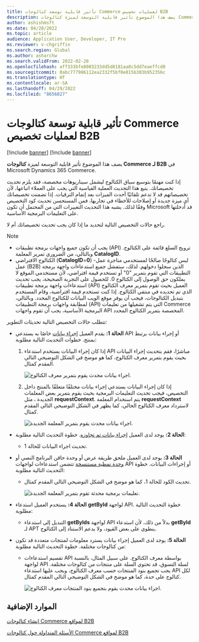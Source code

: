 ```yaml
---
title: تأثير قابلية توسعة كتالوجات Commerce لعمليات تخصيص B2B
description: يصف هذا الموضوع تأثير قابلية التوسعة لميزة كتالوجات Commerce لـ B2B في Microsoft Dynamics 365 Commerce.
author: ashishmsft
ms.date: 04/28/2022
ms.topic: article
audience: Application User, Developer, IT Pro
ms.reviewer: v-chgriffin
ms.search.region: Global
ms.author: asharchw
ms.search.validFrom: 2022-02-28
ms.openlocfilehash: aff333bfe8003233dd5d8181aa8c5dd7eaeffcd0
ms.sourcegitcommit: 0abc777986112ea2332f5bf0e815b303b952356c
ms.translationtype: HT
ms.contentlocale: ar-SA
ms.lasthandoff: 04/29/2022
ms.locfileid: "8656827"
---
```

# <a name="extensibility-impact-of-commerce-catalogs-for-b2b-customizations"></a>تأثير قابلية توسعة كتالوجات Commerce لعمليات تخصيص B2B

[!include [banner](includes/banner.md)]
[!include [banner](includes/preview-banner.md)]

يصف هذا الموضوع تأثير قابلية التوسعة لميزة **كتالوجات Commerce لـ B2B** في Microsoft Dynamics 365 Commerce.

إذا كنت مهتمًا بتوسيع سياق الكتالوج ليشمل سيناريوهات مخصصة، فقد يلزم تحديث تخصيصاتك. يتبع هذا التحديث العملية القياسية التي يجب على العملاء اتباعها، لأن تخصيصاتهم قد لا تدعم تلقائيًا أحدث الميزات بعد إتمام الترقيات. إذا تضمنت تخصيصاتك أي ميزة جديدة أو إصلاحات للأخطاء في تجاربها، فمن المستحسن تحديث كود التخصيص وفقًا لذلك. يشبه هذا التحديث التغييرات التي من المحتمل أن تكون Microsoft قد أدخلتها على التعليمات البرمجية الأساسية.

راجع حالات التخصيص التالية لتحديد ما إذا كان يجب تحديث تخصيصاتك أم لا.

> [!NOTE]
> - يجب أن تكون جميع واجهات برمجة تطبيقات (API) ترويج السلع قائمة على الكتالوج. وبالتالي، من الضروري تمرير المعلمة **CatalogID‎**.
> - الكتالوج الافتراضي (**CatalogID**=**0**) ليس كتالوجًا صالحًا لمستخدمي متاجرة عمل-عمل (B2B) الذين سجلوا دخولهم. لذلك، ستفشل جميع استدعاءات واجهة برمجة التطبيقات التي تقوم بتمرير "0" أو تستخدم قيمة افتراضي، لأن مستخدمي الموقع لا يملكون حق الوصول إلى الكتالوج 0. للحصول على التجربة الصحيحة، يجب تحديث استدعاءات واجهة برمجة تطبيقات (API) العميل بحيث تقوم بتمرير معرف الكتالوج الذي تم تحديده في منتقي الكتالوج. إذا كنت تستخدم قيمة افتراضية، وقام المستخدم بتبديل الكتالوجات، فيجب أن يوفر موقع الويب البيانات للكتالوج المحدد. وبالتالي، لمطابقة واجهات برمجة التطبيقات (API) التي يتم تشغيلها من تعليمات Commerce البرمجية الأساسية، يجب أن تقوم واجهات API المخصصة بتمرير الكتالوج المحدد.

تتطلب حالات التخصيص التالية تحديثات التطوير:

- **الحالة 1:** يقدم العميل [إجراء بيانات](e-commerce-extensibility/data-actions.md) خاصًا به يستدعي API أو إجراء بيانات يرتبط بمنتج. خطوات التحديث التالية مطلوبة:

    1. إذا كان إجراء البيانات يستخدم استدعاء API مباشرًا، فقم بتحديث إجراء البيانات بحيث يقوم بتمرير معرف الكتالوج، كما هو موضح في الشكل التوضيحي التالي المقدم كمثال.

        ![اجراء بيانات محدث يقوم بتمرير معرف الكتالوج.](./media/customization1_a.png)

    1. إذا كان إجراء البيانات يستدعي إجراء بيانات مختلفًا متعلقًا بالمنتج داخل التخصيص، فيجب تحديث التعليمات البرمجية بحيث يقوم بتمرير بعض المعلمات الجديدة ، مثل **requestContext**. يتم استخدام المعلمة **requestContext** لاسترداد معرف الكتالوج الحالي، كما يظهر في الشكل التوضيحي التالي المقدم كمثال.

        ![اجراء بيانات محدث يقوم بتمرير المعلمة الجديدة.](./media/customization1_b.png)

- **الحالة 2:** يوجد لدى العميل [إجراء بيانات تم تجاوزه](e-commerce-extensibility/data-action-overrides.md). خطوة التحديث التالية مطلوبة:

    - تحديث اجراء البيانات للحالة 1.

- **الحالة 3:** يوجد لدى العميل ملحق طريقة عرض أو وحدة حاقن البرنامج النصي أو [وحدة نمطية مستنسخة](e-commerce-extensibility/modules-overview.md#clone-a-module-library-module) تتضمن استدعاءات لواجهات API أو إجراءات البيانات. خطوة التحديث التالية مطلوبة:

    - تحديث الكود للحالة 1، كما هو موضح في الشكل التوضيحي التالي المقدم كمثال.

       ![تعليمات برمجية محدثة تقوم بتمرير المعلمة الجديدة.](./media/customization3.png)

- **الحالة 4:** يستخدم العميل استدعاء **getById** لواجهة API. خطوة التحديث التالية مطلوبة:

    - التبديل إلى استدعاء **getByIds** لواجهة API بدلاً من ذلك، لأن استدعاء **getById** لـ APT ينطوي على بعض القيود، ولا يدعم الاستناد إلى الكتالوج.

- **الحالة 5:** يوجد لدى العميل إجراء بيانات يسترد معلومات لمنتجات متعددة قد تكون من كتالوجات مختلفة. خطوة التحديث التالية مطلوبة:

    - تقسيم استدعاءات API بواسطة معرف الكتالوج. على سبيل المثال، بالنسبة لواجهة API لسلة التسوق، قد تحتوي السلة على منتجات من كتالوجات مختلفة. يجب تجميع بنود المنتجات حسب معرف الكتالوج، ويجب عليها استدعاء API لكل كتالوج على حدة، كما هو موضح في الشكل التوضيحي التالي المقدم كمثال.

        ![اجراء بيانات محدث يقوم بتجميع بنود المنتجات معرف الكتالوج.](./media/customization5.png)

## <a name="additional-resources"></a>الموارد الإضافية

[إنشاء كتالوجات Commerce لمواقع B2B](catalogs-b2b-sites.md)

[الأسئلة المتداولة حول كتالوجات Commerce لمواقع B2B](catalogs-b2b-sites-FAQ.md)
